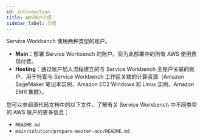 ```yaml
---
id: introduction
title: AWS账户介绍
sidebar_label: 介绍
---
```


Service Workbench 使用两种类型的账户。

- **Main**：部署 Service Workbench 的账户。将为此部署中的所有 AWS 使用费用付费。
- **Hosting**：通过账户加入流程建立的与 Service Workbench 主账户关联的账户，用于托管与 Service Workbench 工作区关联的计算资源（Amazon SageMaker 笔记本实例、Amazon EC2 Windows 和 Linux 实例、Amazon EMR 集群）。

您可以参阅源代码文档中的以下文件，了解有关 Service Workbench 中不同类型的 AWS 账户的更多信息：

- `README.md`
- `main/solution/prepare-master-acc/README.md`